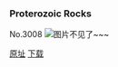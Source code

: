 ### Proterozoic Rocks
No.3008
![图片不见了~~~](https://imgs.xkcd.com/comics/proterozoic_rocks.png)

[原址](https://xkcd.com//3008) [下载](https://imgs.xkcd.com/comics/proterozoic_rocks.png)

